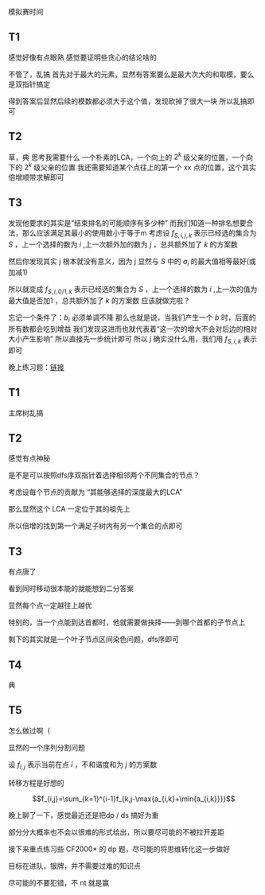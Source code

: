 模拟赛时间


## T1
感觉好像有点眼熟
感觉要证明些贪心的结论啥的

不管了，乱搞
首先对于最大的元素，显然有答案要么是最大次大的和取模，要么是双指针搞定

得到答案后显然后续的模数都必须大于这个值，发现砍掉了很大一块
所以乱搞即可


## T2
草，典
思考我需要什么
一个朴素的LCA，一个向上的 $2^k$ 级父亲的位置，一个向下的 $2^k$ 级父亲的位置
我还需要知道某个点往上的第一个 xx 点的位置，这个其实倍增顺带求解即可


## T3
发现他要求的其实是“结束排名的可能顺序有多少种”
而我们知道一种排名想要合法，那么应该满足其最小的使用数小于等于m
考虑设 $f_{S,i,j,k}$ 表示已经选的集合为 $S$ ，上一个选择的数为 $i$ ,上一次额外加的数为 $j$ ，总共额外加了 $k$ 的方案数

然后你发现其实 j 根本就没有意义，因为 j 显然与 $S$ 中的 $a_i$ 的最大值相等最好(或加减1)

所以就变成 $f_{S,i,0/1,k}$ 表示已经选的集合为 $S$ ，上一个选择的数为 $i$ ,上一次的值为最大值是否加1 ，总共额外加了 $k$ 的方案数
应该就做完啦？





忘记一个条件了：$b_i$ 必须单调不降
那么也就是说，当我们产生一个 $b$ 时，后面的所有数都会吃到增益
我们发现这进而也就代表着“这一次的增大不会对后边的相对大小产生影响”
所以直接先一步统计即可
所以 $j$ 确实没什么用，我们用 $f_{S,i,k}$ 表示即可



晚上练习题：[链接](测试讲评&习题（二）.pdf)

## T1
主席树乱搞

## T2
感觉有点神秘

是不是可以按照dfs序双指针着选择相邻两个不同集合的节点？

考虑设每个节点的贡献为 “其能够选择的深度最大的LCA”

那么显然这个 LCA 一定位于其的祖先上

所以倍增的找到第一个满足子树内有另一个集合的点即可



## T3
有点唐了

看到同时移动很本能的就能想到二分答案

显然每个点一定越往上越优

特别的，当一个点能到达首都时，他就需要做抉择——到哪个首都的子节点上

剩下的其实就是一个叶子节点区间染色问题，dfs序即可

## T4
典

## T5

怎么做过啊（

显然的一个序列分割问题

设 $f_{i,j}$ 表示当前在点 $i$ ，不和谐度和为 $j$ 的方案数

转移方程是好想的

$$f_{i,j}=\sum_{k=1}^{i-1}f_{k,j-\max{a_{i,k}+\min{a_{i,k}}}}$$



晚上聊了一下，感觉最近还是把dp / ds 搞好为重

部分分大概率也不会以很难的形式给出，所以要尽可能的不被拉开差距

接下来重点练习些 CF2000* 的 dp 题，尽可能的将思维转化这一步做好

目标在进队，银牌，并不需要过难的知识点

尽可能的不要犯错，不 nt 就是赢